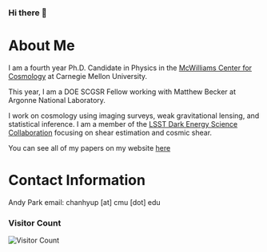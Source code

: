 ### Hi there 👋

# About Me
I am a fourth year Ph.D. Candidate in Physics in the [McWilliams Center for Cosmology](https://www.cmu.edu/cosmology/) at Carnegie Mellon University. 

This year, I am a DOE SCGSR Fellow working with Matthew Becker at Argonne National Laboratory.

I work on cosmology using imaging surveys, weak gravitational lensing, and statistical inference. I am a member of the [LSST Dark Energy Science Collaboration](https://lsstdesc.org/) focusing on shear estimation and cosmic shear. 


You can see all of my papers on my website [here](https://andyypark.github.io/)

# Contact Information
Andy Park
email: chanhyup [at] cmu [dot] edu


### Visitor Count
![Visitor Count](https://profile-counter.glitch.me/andyyPark/count.svg)
